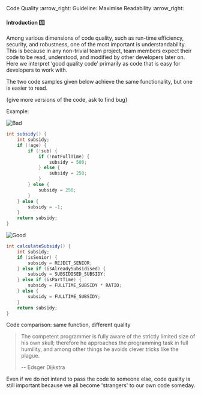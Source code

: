 <link rel="stylesheet" href="{{baseUrl}}/css/textbook.css">

<div class="website-content">

<div id="path">Code Quality :arrow_right: Guideline: Maximise Readability :arrow_right:</div>

<div id="title">

#### Introduction :one:

</div>

<div id="body">

Among various dimensions of code quality, such as run-time efficiency, security, and robustness, one of the most important is understandability. This is because in any non-trivial team project, team members expect their code to be read, understood, and modified by other developers later on. Here we interpret ‘good quality code’ primarily as code that is easy for developers to work with.

The two code samples given below achieve the same functionality, but one is easier to read.

{give more versions of the code, ask to find bug}

<tip-box>

Example:

![][Bad]
```java
int subsidy() {
    int subsidy;
    if (!age) {
        if (!sub) {
            if (!notFullTime) {
                subsidy = 500;
            } else {
                subsidy = 250;
            }
        } else {
            subsidy = 250;
        }
    } else {
        subsidy = -1;
    }
    return subsidy;
}
```

![][Good]
```java
int calculateSubsidy() {
    int subsidy;
    if (isSenior) {
        subsidy = REJECT_SENIOR;
    } else if (isAlreadySubsidised) {
        subsidy = SUBSIDISED_SUBSIDY;
    } else if (isPartTime) {
        subsidy = FULLTIME_SUBSIDY * RATIO;
    } else {
        subsidy = FULLTIME_SUBSIDY;
    }
    return subsidy;
}
```

Code comparison: same function, different quality

</tip-box>

> The competent programmer is fully aware of the strictly limited size of his own skull; therefore he approaches the programming task in full humility, and among other things
> he avoids clever tricks like the plague.
>
> -- Edsger Dijkstra

Even if we do not intend to pass the code to someone else, code quality is still important because we all become 'strangers' to our own code someday.

[Bad]: ../../../images/Bad.png "Bad"
[Good]: ../../../images/Good.png "Good"



</div>

</div>
